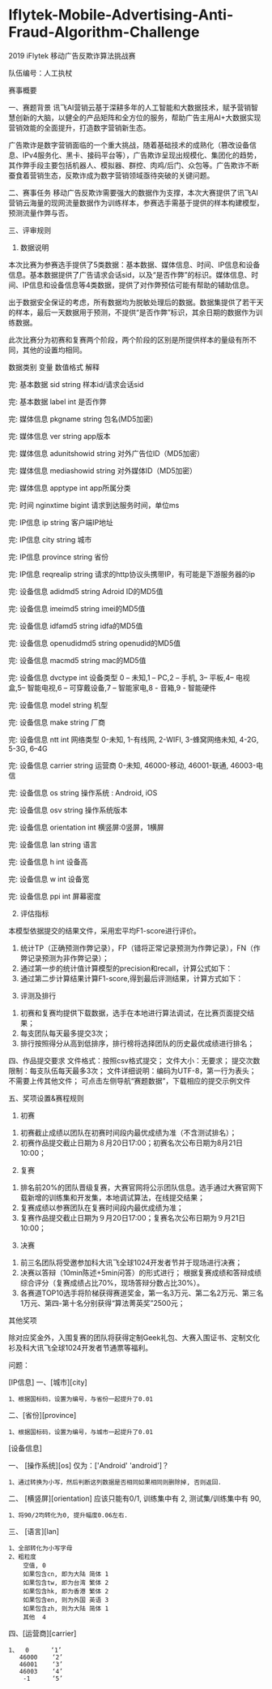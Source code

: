 # Iflytek-Mobile-Advertising-Anti-Fraud-Algorithm-Challenge
2019 iFlytek 移动广告反欺诈算法挑战赛 

队伍编号：人工执杖


赛事概要

一、赛题背景
讯飞AI营销云基于深耕多年的人工智能和大数据技术，赋予营销智慧创新的大脑，以健全的产品矩阵和全方位的服务，帮助广告主用AI+大数据实现营销效能的全面提升，打造数字营销新生态。

广告欺诈是数字营销面临的一个重大挑战，随着基础技术的成熟化（篡改设备信息、IPv4服务化、黑卡、接码平台等），广告欺诈呈现出规模化、集团化的趋势，其作弊手段主要包括机器人、模拟器、群控、肉鸡/后门、众包等。广告欺诈不断蚕食着营销生态，反欺诈成为数字营销领域亟待突破的关键问题。



二、赛事任务
移动广告反欺诈需要强大的数据作为支撑，本次大赛提供了讯飞AI营销云海量的现网流量数据作为训练样本，参赛选手需基于提供的样本构建模型，预测流量作弊与否。



三、评审规则
1. 数据说明

本次比赛为参赛选手提供了5类数据：基本数据、媒体信息、时间、IP信息和设备信息。基本数据提供了广告请求会话sid，以及“是否作弊”的标识。媒体信息、时间、IP信息和设备信息等4类数据，提供了对作弊预估可能有帮助的辅助信息。

出于数据安全保证的考虑，所有数据均为脱敏处理后的数据。数据集提供了若干天的样本，最后一天数据用于预测，不提供“是否作弊”标识，其余日期的数据作为训练数据。

此次比赛分为初赛和复赛两个阶段，两个阶段的区别是所提供样本的量级有所不同，其他的设置均相同。

数据类别	变量	                         数值格式	           解释



完: 基本数据	sid	                             string	                 样本id/请求会话sid

完: 基本数据	label	                         int	                       是否作弊



完: 媒体信息	pkgname	                string	                包名(MD5加密)

完: 媒体信息	ver	                             string	                 app版本

完: 媒体信息	adunitshowid	      string	                对外广告位ID（MD5加密）

完: 媒体信息	mediashowid	       string	                  对外媒体ID（MD5加密）

完: 媒体信息	apptype	                  int	                         app所属分类



完: 时间	         nginxtime	              bigint	                请求到达服务时间，单位ms



完: IP信息	     ip	                               string	                  客户端IP地址

完: IP信息	     city	                            string	                 城市

完: IP信息	     province                  string	                  省份

完: IP信息	     reqrealip	               string	                    请求的http协议头携带IP，有可能是下游服务器的ip



完: 设备信息	adidmd5	                string	                    Adroid ID的MD5值

完: 设备信息	imeimd5	                 string	                    imei的MD5值

完: 设备信息	idfamd5	                  string	                   idfa的MD5值

完: 设备信息	openudidmd5	      string	                   openudid的MD5值

完: 设备信息	macmd5	                string	                   mac的MD5值

完: 设备信息	dvctype	                   int	                         设备类型 0 – 未知,1 – PC,2 – 手机, 3– 平板,4– 电视盒,5– 智能电视,6 – 可穿戴设备,7 – 智能家电,8 - 音箱,9 - 智能硬件

完: 设备信息	model	                       string	                    机型

完: 设备信息	make	                       string	                     厂商

完: 设备信息	ntt                              	int	                           网络类型 0-未知, 1-有线网, 2-WIFI, 3-蜂窝网络未知, 4-2G, 5-3G, 6–4G

完: 设备信息	carrier                     	string	                    运营商 0-未知, 46000-移动, 46001-联通, 46003-电信

完: 设备信息	os	                              string	                    操作系统 : Android, iOS

完: 设备信息	osv                             	string	                   操作系统版本

完: 设备信息	orientation	            int	                            横竖屏:0竖屏，1横屏

完: 设备信息	lan	                             string	                     语言

完: 设备信息	h	                                 int	                          设备高

完: 设备信息	w	                                int	                           设备宽

完: 设备信息	ppi                            	 int	                          屏幕密度




2. 评估指标

本模型依据提交的结果文件，采用宏平均F1-score进行评价。

1) 统计TP（正确预测作弊记录），FP（错将正常记录预测为作弊记录），FN（作弊记录预测为非作弊记录）；
2) 通过第一步的统计值计算模型的precision和recall，计算公式如下：
3) 通过第二步计算结果计算F1-score,得到最后评测结果，计算方式如下：

3. 评测及排行

1) 初赛和复赛均提供下载数据，选手在本地进行算法调试，在比赛页面提交结果；
2) 每支团队每天最多提交3次；
3) 排行按照得分从高到低排序，排行榜将选择团队的历史最优成绩进行排名；


四、作品提交要求
文件格式：按照csv格式提交；
文件大小：无要求；
提交次数限制：每支队伍每天最多3次；
文件详细说明：编码为UTF-8，第一行为表头；
不需要上传其他文件；
可点击左侧导航“赛题数据”，下载相应的提交示例文件


五、奖项设置&赛程规则
1. 初赛

1) 初赛截止成绩以团队在初赛时间段内最优成绩为准（不含测试排名）；
2) 初赛作品提交截止日期为８月20日17:00；初赛名次公布日期为8月21日10:00；

2. 复赛

1) 排名前20%的团队晋级复赛，大赛官网将公示团队信息。选手通过大赛官网下载新增的训练集和开发集，本地调试算法，在线提交结果；
2) 复赛成绩以参赛团队在复赛时间段内最优成绩为准；
3) 复赛作品提交截止日期为９月20日17:00；复赛名次公布日期为９月21日10:00；

3.	决赛

1) 前三名团队将受邀参加科大讯飞全球1024开发者节并于现场进行决赛；
2) 决赛以答辩（10min陈述+5min问答）的形式进行；
根据复赛成绩和答辩成绩综合评分（复赛成绩占比70%，现场答辩分数占比30%）。
3) 各赛道TOP10选手将阶梯获得赛道奖金，第一名3万元、第二名2万元、第三名1万元、第四-第十名分别获得“算法菁英奖”2500元；

其他奖项

除对应奖金外，入围复赛的团队将获得定制Geek礼包、大赛入围证书、定制文化衫及科大讯飞全球1024开发者节通票等福利。


问题：

[IP信息]
一、[城市][city]

    1、根据国标码，设置为编号，与省份一起提升了0.01

二、[省份][province]
    
    1、根据国标码，设置为编号，与城市一起提升了0.01


[设备信息]

一、 [操作系统][os] 仅为：['Android' 'android']？
    
    1、通过转换为小写，然后判断这列数据是否相同如果相同则删除掉, 否则返回.


二、 [横竖屏][orientation] 应该只能有0/1, 训练集中有 2, 测试集/训练集中有 90,
    
    1、将90/2均转化为0, 提升幅度0.06左右.


三、 [语言][lan]
    
    1、全部转化为小写字母
    2、粗粒度
        空值, 0
        如果包含cn, 即为大陆 简体 1
        如果包含tw, 即为台湾 繁体 2
        如果包含hk, 即为香港 繁体 2
        如果包含en, 则为外国 英语 3
        如果包含zh, 则为大陆 简体 1
        其他  4
  
  
四、[运营商][carrier]

    1、  0      ‘1’
       46000    ‘2’
       46001    ‘3’
       46003    ‘4’
        -1      ‘5’   
